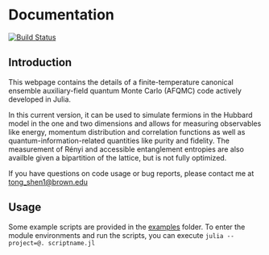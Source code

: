 # Documentation  
[![Build Status](https://github.com/TongSericus/CanEnsAFQMC/actions/workflows/CI.yml/badge.svg?branch=master)](https://github.com/TongSericus/CanEnsAFQMC/actions/workflows/CI.yml?query=branch%3Amaster)

## Introduction 

This webpage contains the details of a finite-temperature canonical ensemble auxiliary-field quantum Monte Carlo (AFQMC) code actively developed in Julia.

In this current version, it can be used to simulate fermions in the Hubbard model in the one and two dimensions and allows for measuring observables like energy, momentum distribution and correlation functions as well as quantum-information-related quantities like purity and fidelity. The measurement of Rényi and accessible entanglement entropies are also availble given a bipartition of the lattice, but is not fully optimized.

If you have questions on code usage or bug reports, please contact me at tong_shen1@brown.edu

## Usage

Some example scripts are provided in the [examples](https://github.com/TongSericus/CanEnsAFQMC/tree/master/examples) folder. To enter the module environments and run the scripts, you can execute `julia --project=@. scriptname.jl`

